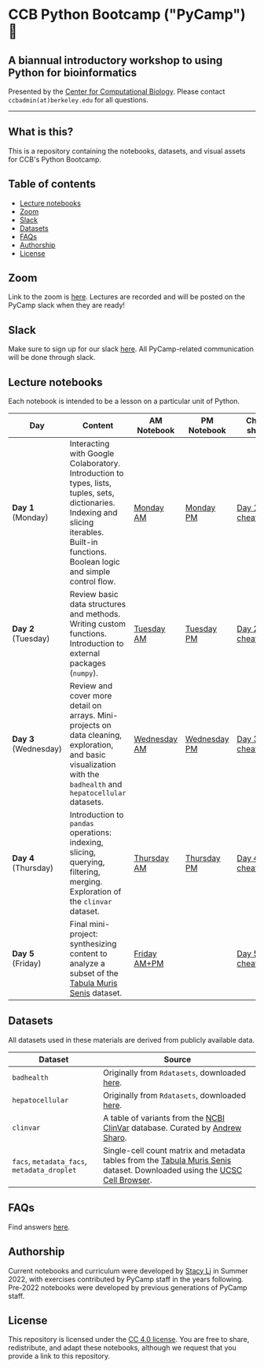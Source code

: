 # CCB Python Bootcamp ("PyCamp") 🐍
## A biannual introductory workshop to using Python for bioinformatics

Presented by the [Center for Computational Biology](https://ccb.berkeley.edu/). Please contact `ccbadmin(at)berkeley.edu` for all questions.

--------------

## What is this?
This is a repository containing the notebooks, datasets, and visual assets for CCB's Python Bootcamp.

## Table of contents
- [Lecture notebooks](#lecture-notebooks)
- [Zoom](#zoom)
- [Slack](#slack)
- [Datasets](#datasets)
- [FAQs](#faqs)
- [Authorship](#authorship)
- [License](#license)

## Zoom
Link to the zoom is [here](https://berkeley.zoom.us/s/97071151872). Lectures are recorded and will be posted on the PyCamp slack when they are ready!

## Slack

Make sure to sign up for our slack [here](https://join.slack.com/t/slack-qxv2392/shared_invite/zt-2o1o6960x-2vTSo5CW5ezl_fTS7ymEaQ). All PyCamp-related communication will be done through slack.

## Lecture notebooks
Each notebook is intended to be a lesson on a particular unit of Python. 

| Day | Content | AM Notebook | PM Notebook | Cheat sheet |
| ---- | ------ | ------ | ------ | ------ |
| **Day 1** (Monday) | Interacting with Google Colaboratory. Introduction to types, lists, tuples, sets, dictionaries. Indexing and slicing iterables. Built-in functions. Boolean logic and simple control flow. | [Monday AM](https://drive.google.com/file/d/19T7HiDE53AgfhADzWOmhgFsiUmGPMVmr/view?usp=sharing) | [Monday PM](https://drive.google.com/file/d/19T7HiDE53AgfhADzWOmhgFsiUmGPMVmr/view?usp=sharing) | [Day 1 cheatsheet](https://drive.google.com/file/d/1qdoaHMW_ogV4yU7MHtOnyVxIR0CxWfr2/view?usp=sharing) |
| **Day 2** (Tuesday) | Review basic data structures and methods. Writing custom functions. Introduction to external packages (`numpy`). | [Tuesday AM](https://drive.google.com/file/d/116531IWulRIkXvc3ESFlqTISZDSLgW8E/view?usp=sharing) | [Tuesday PM](https://drive.google.com/file/d/17TrbfESN7YyyYLE3jG-DJp1l9zxyLxQM/view?usp=sharing) | [Day 2 cheatsheet](https://drive.google.com/file/d/1cPx2l9xlnq5eD26J3ePTj4C4k4QURYr-/view?usp=sharing) |
| **Day 3** (Wednesday) | Review and cover more detail on arrays. Mini-projects on data cleaning, exploration, and basic visualization with the `badhealth` and `hepatocellular` datasets. | [Wednesday AM](https://drive.google.com/file/d/1pFjX5MLuRitcbc4wNXvP12uh0qk-KIM4/view?usp=sharing) | [Wednesday PM](https://colab.research.google.com/drive/1ob3POjg3lJGjCZ4iuEm4vShu0YmdANrG?usp=sharing) | [Day 3 cheatsheet](https://drive.google.com/file/d/1s_DL4l23ihlWRFca5E0odreIUEcvXe7z/view?usp=sharing) |
| **Day 4** (Thursday) | Introduction to `pandas` operations: indexing, slicing, querying, filtering, merging. Exploration of the `clinvar` dataset.| [Thursday AM](https://colab.research.google.com/drive/1f23gYwIOfcMF_v1IxDdJa01PIiDjTtP7?usp=sharing) | [Thursday PM](https://colab.research.google.com/drive/1bO1AtYS2iGOuk2pMm_pvRRm9dLMIbK8B?usp=sharing) | [Day 4 cheatsheet](https://drive.google.com/file/d/1Fc9Obxer6ymy2gGVrVLJJ7SmVniFy8Rj/view?usp=sharing) |
| **Day 5** (Friday) | Final mini-project: synthesizing content to analyze a subset of the [Tabula Muris Senis](https://www.nature.com/articles/s41586-020-2496-1) dataset.| [Friday AM+PM](https://drive.google.com/file/d/1EoHs5dQL7nq7d1WGOfxBZapk8V9Yr2nH/view?usp=sharing) | | [Day 5 cheatsheet](https://drive.google.com/file/d/1bIl3Zxxik_qowLS8omiywTiYnwNvCH6u/view?usp=sharing) | 

## Datasets
All datasets used in these materials are derived from publicly available data.

| Dataset | Source |
| ---- | ------ |
| `badhealth` | Originally from `Rdatasets`, downloaded [here](https://vincentarelbundock.github.io/Rdatasets/).
| `hepatocellular` | Originally from `Rdatasets`, downloaded [here](https://vincentarelbundock.github.io/Rdatasets/).
| `clinvar` | A table of variants from the [NCBI ClinVar](https://www.ncbi.nlm.nih.gov/clinvar/) database. Curated by [Andrew Sharo](https://www.andrewsharo.com/). |
| `facs`, `metadata_facs`, `metadata_droplet` | Single-cell count matrix and metadata tables from the [Tabula Muris Senis](https://www.nature.com/articles/s41586-020-2496-1) dataset. Downloaded using the [UCSC Cell Browser](https://cells.ucsc.edu/?ds=tabula-muris-senis). |

## FAQs
Find answers [here](https://ccb.berkeley.edu/ccb-bioinformatics-bootcamp-january-2022-faq/).

## Authorship
Current notebooks and curriculum were developed by [Stacy Li](stacy.li) in Summer 2022, with exercises contributed by PyCamp staff in the years following. Pre-2022 notebooks were developed by previous generations of PyCamp staff.

## License
This repository is licensed under the [CC 4.0 license](https://creativecommons.org/licenses/by/4.0/). You are free to share, redistribute, and adapt these notebooks, although we request that you provide a link to this repository.
